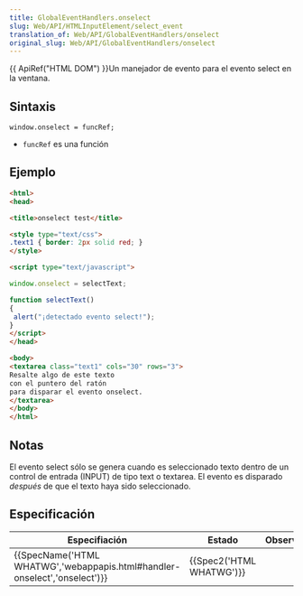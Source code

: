 ```yaml
---
title: GlobalEventHandlers.onselect
slug: Web/API/HTMLInputElement/select_event
translation_of: Web/API/GlobalEventHandlers/onselect
original_slug: Web/API/GlobalEventHandlers/onselect
---
```

{{ ApiRef("HTML DOM") }}Un manejador de evento para el evento select en la ventana.

## Sintaxis

```
window.onselect = funcRef;
```

- `funcRef` es una función

## Ejemplo

```html
<html>
<head>

<title>onselect test</title>

<style type="text/css">
.text1 { border: 2px solid red; }
</style>

<script type="text/javascript">

window.onselect = selectText;

function selectText()
{
 alert("¡detectado evento select!");
}
</script>
</head>

<body>
<textarea class="text1" cols="30" rows="3">
Resalte algo de este texto
con el puntero del ratón
para disparar el evento onselect.
</textarea>
</body>
</html>
```

## Notas

El evento select sólo se genera cuando es seleccionado texto dentro de un control de entrada (INPUT) de tipo text o textarea. El evento es disparado _después_ de que el texto haya sido seleccionado.

## Especificación

| Especifiación                                                                                    | Estado                           | Observaciones |
| ------------------------------------------------------------------------------------------------ | -------------------------------- | ------------- |
| {{SpecName('HTML WHATWG','webappapis.html#handler-onselect','onselect')}} | {{Spec2('HTML WHATWG')}} |               |
